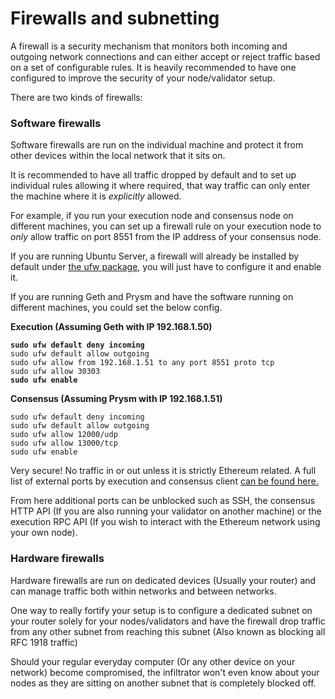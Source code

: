 # Firewalls and subnetting

A firewall is a security mechanism that monitors both incoming and outgoing network connections and can either accept or reject traffic based on a set of configurable rules. It is heavily recommended to have one configured to improve the security of your node/validator setup.

There are two kinds of firewalls:

### Software firewalls

Software firewalls are run on the individual machine and protect it from other devices within the local network that it sits on.&#x20;

It is recommended to have all traffic dropped by default and to set up individual rules allowing it where required, that way traffic can only enter the machine where it is _explicitly_ allowed.

For example, if you run your execution node and consensus node on different machines, you can set up a firewall rule on your execution node to _only_ allow traffic on port 8551 from the IP address of your consensus node.

If you are running Ubuntu Server, a firewall will already be installed by default under [the ufw package](https://manpages.ubuntu.com/manpages/trusty/man8/ufw.8.html), you will just have to configure it and enable it.

If you are running Geth and Prysm and have the software running on different machines, you could set the below config.

**Execution (Assuming Geth with IP 192.168.1.50)**

<pre><code><strong>sudo ufw default deny incoming
</strong>sudo ufw default allow outgoing
sudo ufw allow from 192.168.1.51 to any port 8551 proto tcp
sudo ufw allow 30303
<strong>sudo ufw enable
</strong></code></pre>

**Consensus (Assuming Prysm with IP 192.168.1.51)**

```
sudo ufw default deny incoming
sudo ufw default allow outgoing
sudo ufw allow 12000/udp
sudo ufw allow 13000/tcp
sudo ufw enable
```

Very secure! No traffic in or out unless it is strictly Ethereum related. A full list of external ports by execution and consensus client [can be found here.](/networking/port-forwarding)

From here additional ports can be unblocked such as SSH, the consensus HTTP API (If you are also running your validator on another machine) or the execution RPC API (If you wish to interact with the Ethereum network using your own node).

### Hardware firewalls

Hardware firewalls are run on dedicated devices (Usually your router) and can manage traffic both within networks and between networks.

One way to really fortify your setup is to configure a dedicated subnet on your router solely for your nodes/validators and have the firewall drop traffic from any other subnet from reaching this subnet (Also known as blocking all RFC 1918 traffic)

Should your regular everyday computer (Or any other device on your network) become compromised, the infiltrator won't even know about your nodes as they are sitting on another subnet that is completely blocked off.&#x20;
